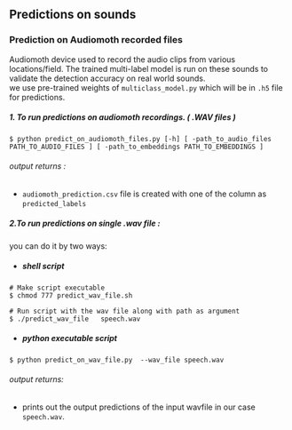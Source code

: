 ## Predictions on sounds 

### Prediction on Audiomoth recorded files 

Audiomoth device used to record the audio clips from various locations/field. The trained multi-label model is run on these sounds to validate the detection accuracy on real world sounds. 
<br>
we use pre-trained weights of ```multiclass_model.py``` which will be in ```.h5``` file for predictions.
<br>

##### 1. To run predictions on audiomoth recordings. ( .WAV files )

```
$ python predict_on_audiomoth_files.py [-h] [ -path_to_audio_files PATH_TO_AUDIO_FILES ] [ -path_to_embeddings PATH_TO_EMBEDDINGS ]
```
###### output returns :
- ```audiomoth_prediction.csv``` file is created with one of the column as ```predicted_labels```

##### 2.To run predictions on single .wav file :
you can do it by two ways: 
<br>
- ##### shell script 
```shell
# Make script executable
$ chmod 777 predict_wav_file.sh 

# Run script with the wav file along with path as argument
$ ./predict_wav_file   speech.wav
```
- ##### python executable script 
```shell
$ python predict_on_wav_file.py  --wav_file speech.wav
```
###### output returns:
- prints out the output predictions of the input wavfile in our case ```speech.wav```.

